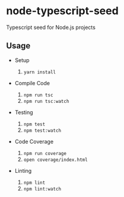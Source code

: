 # node-typescript-seed

Typescript seed for Node.js projects

## Usage

- Setup
  1. `yarn install`

- Compile Code
  1. `npm run tsc`
  2. `npm run tsc:watch`

- Testing
  1. `npm test`
  2. `npm test:watch`

- Code Coverage
  1. `npm run coverage`
  2. `open coverage/index.html`

- Linting
  1. `npm lint`
  2. `npm lint:watch`
